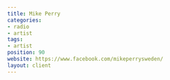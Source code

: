```yaml
---
title: Mike Perry
categories:
- radio
- artist
tags:
- artist
position: 90
website: https://www.facebook.com/mikeperrysweden/
layout: client
---
```



